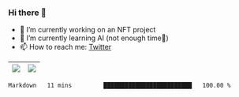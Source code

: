 ### Hi there 👋

- 🔭 I’m currently working on an NFT project
- 🌱 I’m currently learning AI (not enough time🥲)
- 📫 How to reach me: [Twitter](https://twitter.com/s1see)

| <img src="https://github-readme-stats.vercel.app/api?username=s1see&custom_title=s1see's Github Stats&count_private=true&show_icons=true&theme=vue&hide_border=true"> | <img src="https://github-readme-stats.vercel.app/api/top-langs/?username=s1see&layout=compact&theme=vue&hide_border=true"> |
|---|---|

<!--START_SECTION:waka-->
```text
Markdown   11 mins         █████████████████████████   100.00 %
```
<!--END_SECTION:waka-->
